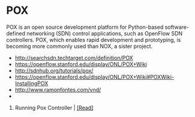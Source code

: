 # POX
POX is an open source development platform for Python-based software-defined networking (SDN) control applications, such as OpenFlow SDN controllers. POX, which enables rapid development and prototyping, is becoming more commonly used than NOX, a sister project.

- http://searchsdn.techtarget.com/definition/POX 
- https://openflow.stanford.edu/display/ONL/POX+Wiki
- http://sdnhub.org/tutorials/pox/
- https://openflow.stanford.edu/display/ONL/POX+Wiki#POXWiki-InstallingPOX
-  http://www.ramonfontes.com/vnd/
-  


1. Running Pox Controller | [[Read]](https://github.com/syaifulahdan/POX/blob/master/pox/running-Pox.md)
